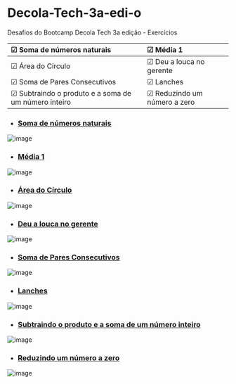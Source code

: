 # Decola-Tech-3a-edi-o
Desafios do Bootcamp Decola Tech 3a edição - Exercícios

| ☑ Soma de números naturais   | ☑ Média 1                            |
| :----------------------------------------------------------------------------------- | :------------------------------------------------------------ |
| ☑ Área do Círculo | ☑ Deu a louca no gerente                           |
| ☑ Soma de Pares Consecutivos    | ☑ Lanches</br>                             |
| ☑ Subtraindo o produto e a soma de um número inteiro | ☑ Reduzindo um número a zero</br>                           |

- ### <a href="https://github.com/AmandaLimaLuiz/Decola-Dev-Dio-Desafios/blob/main/basico-1-Soma%20de%20n%C3%BAmeros%20naturais.js" target="_blank"> Soma de números naturais </a>
![image](https://user-images.githubusercontent.com/77978576/167271253-fb6a2e77-c754-4c4b-a949-e4b054330dc5.png)

- ### <a href="https://github.com/AmandaLimaLuiz/Decola-Dev-Dio-Desafios/blob/main/basico-2-M%C3%A9dia.js" target="_blank">  Média 1 </a>
![image](https://user-images.githubusercontent.com/77978576/167271301-1e391eb2-8e3f-4b06-af52-c244ba36a6c0.png)

- ### <a href="https://github.com/AmandaLimaLuiz/Decola-Dev-Dio-Desafios/blob/main/basico-2-M%C3%A9dia.js" target="_blank"> Área do Círculo </a>
![image](https://user-images.githubusercontent.com/77978576/167271243-fd3f1f60-f64d-4bcf-9ada-1a2f52d47df8.png)

- ### <a href="https://github.com/AmandaLimaLuiz/Decola-Dev-Dio-Desafios/blob/main/basico-4-Deu%20a%20louca%20no%20gerente.js" target="_blank"> Deu a louca no gerente </a>
![image](https://user-images.githubusercontent.com/77978576/167271361-2333c55a-e427-441b-9dd9-624abf49984e.png)

- ### <a href="https://github.com/AmandaLimaLuiz/Decola-Dev-Dio-Desafios/blob/main/intermediario-1-Soma%20de%20Pares%20Consecutivos.js" target="_blank"> Soma de Pares Consecutivos </a>
![image](https://user-images.githubusercontent.com/77978576/167271511-92f15038-8fcc-40bc-b8a1-5eb146653a1d.png)

- ### <a href="https://github.com/AmandaLimaLuiz/Decola-Dev-Dio-Desafios/blob/main/intermediario-2-Lanche.js" target="_blank"> Lanches </a>
![image](https://user-images.githubusercontent.com/77978576/167271551-f30013be-0ecb-42c1-aeaa-ecdcd63beb02.png)

- ### <a href="https://github.com/AmandaLimaLuiz/Decola-Dev-Dio-Desafios/blob/main/intermediario-3-Subtraindo%20o%20produto%20e%20a%20soma%20de%20um%20n%C3%BAmero%20inteiro.js" target="_blank"> Subtraindo o produto e a soma de um número inteiro </a>
![image](https://user-images.githubusercontent.com/77978576/167271585-435820bd-e32f-4cde-8af4-75402c36af35.png)

- ### <a href="https://github.com/AmandaLimaLuiz/Decola-Dev-Dio-Desafios/blob/main/intermediario-4-Reduzindo%20um%20n%C3%BAmero%20a%20zero.js" target="_blank">  Reduzindo um número a zero </a>
![image](https://user-images.githubusercontent.com/77978576/167271600-593b56e8-4ffc-474e-8e29-5017833b7a1b.png)
